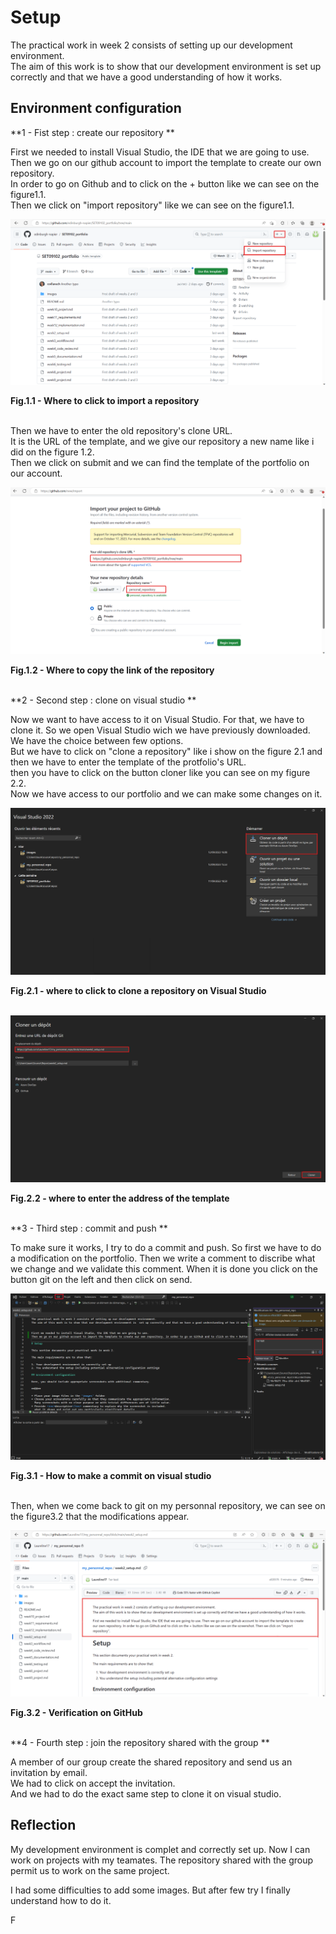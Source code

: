 

# Setup

The practical work in week 2 consists of setting up our development environment. <br> 
The aim of this work is to show that our development environment is  set up correctly and that we have a good understanding of how it works.<br>


## Environment configuration

**1 - Fist step : create our repository **<br>

First we needed to install Visual Studio, the IDE that we are going to use.<br>
Then we go on our github account to import the template to create our own repository.<br>
In order to go on Github and to click on the + button like we can see on the figure1.1. <br>
Then we click on "import repository" like we can see on the figure1.1. <br>


![screenshot 1](images/import_repository.png)
<figcaption><b>Fig.1.1 - Where to click to import a repository</b></figcaption><br>

Then we have to enter the old repository's clone URL.<br>
It is the URL of the template, and we give our repository a new name like i did on the figure 1.2. <br>
Then we click on submit and we can find the template of the portfolio on our account.<br>

![screenshot 2](images/import_repository2.png)
<figcaption><b>Fig.1.2 - Where to copy the link of the repository</b></figcaption><br>

**2 - Second step : clone on visual studio **<br>

Now we want to have access to it on Visual Studio. For that, we have to clone it.
So we open Visual Studio wich we have previously downloaded. We have the choice between few options. <br>
But we have to click on "clone a repository" like i show on the figure 2.1 and then we have to enter the template of the protfolio's URL.<br>
then you have to click on the button cloner like you can see on my figure 2.2.<br>
Now we have access to our portfolio and we can make some changes on it. <br>

![screenshot 3](images/cloner_un_depot.png)
<figcaption><b>Fig.2.1 - where to click to clone a repository on Visual Studio</b></figcaption><br>

![screenshot 4](images/cloner_un_depot2.png)
<figcaption><b>Fig.2.2 - where to enter the address of the template</b></figcaption><br>

**3 - Third step : commit and push **<br>

To make sure it works, I try to do a commit and push. So first we have to do a modification on the portfolio.
Then we write a comment to discribe what we change and we validate this comment. 
When it is done you click on the button git on the left and then click on send. <br>

![screenshot 5](images/commentaires.png)
<figcaption><b>Fig.3.1 - How to make a commit on visual studio</b></figcaption><br>


Then, when we come back to git on my personnal repository, we can see on the figure3.2 that the modifications appear.<br> 

![screenshot 6](images/modif_sur_git.png)
<figcaption><b>Fig.3.2 - Verification on GitHub</b></figcaption><br>

**4 - Fourth step : join the repository shared with the group **<br>

A member of our group create the shared repository and send us an invitation by email. <br>
We had to click on accept the invitation. <br>
And we had to do the exact same step to clone it on visual studio. <br>


## Reflection

My development environment is complet and correctly set up.
Now I can work on projects with my teamates.
The repository shared with the group permit us to work on the same project.

I had some difficulties to add some images. But after few try I finally understand how to do it. 

F



